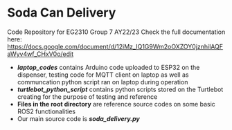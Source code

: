 # Soda Can Delivery
Code Repository for EG2310 Group 7 AY22/23 Check the full documentation here: https://docs.google.com/document/d/12iMz_IQ1G9Wm2oOXZOY0jznhilAQFaWyv4wf_CHxV0o/edit

- **_laptop_codes_** contains Arduino code uploaded to ESP32 on the dispenser, testing code for MQTT client on laptop as well as communcation python script ran on laptop during operation
- **_turtlebot_python_script_** contains python scripts stored on the Turtlebot creating for the purpose of testing and reference
- **Files in the root directory** are reference source codes on some basic ROS2 functionalities
- Our main source code is **_soda_delivery.py_**
